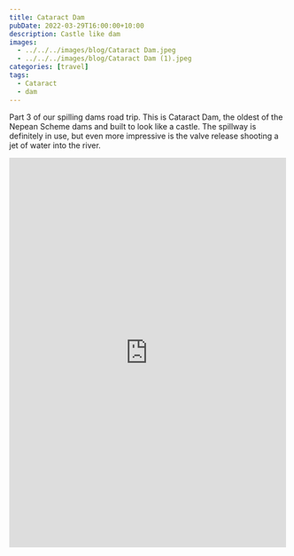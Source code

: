 ```yaml
---
title: Cataract Dam
pubDate: 2022-03-29T16:00:00+10:00
description: Castle like dam
images:
  - ../../../images/blog/Cataract Dam.jpeg
  - ../../../images/blog/Cataract Dam (1).jpeg
categories: [travel]
tags:
  - Cataract
  - dam
---
```


Part 3 of our spilling dams road trip. This is Cataract Dam, the oldest of the Nepean Scheme dams and built to look like a castle. The spillway is definitely in use, but even more impressive is the valve release shooting a jet of water into the river.

<iframe src="https://www.facebook.com/plugins/post.php?href=https%3A%2F%2Fwww.facebook.com%2Fchris1.tham%2Fposts%2Fpfbid0h5KzVbguVb7X3mfAwfYmrW6pQm9HGNemvYAvdg7YQWdcwg8sBp62apveuHGkxJejl&show_text=true&width=500" width="500" height="703" style="border:none;overflow:hidden" scrolling="no" frameborder="0" allowfullscreen="true" allow="autoplay; clipboard-write; encrypted-media; picture-in-picture; web-share"></iframe>
